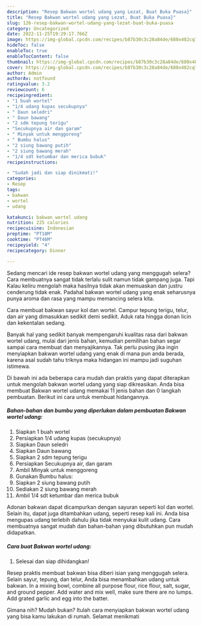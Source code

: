 ```yaml
---
description: "Resep Bakwan wortel udang yang Lezat, Buat Buka Puasa}"
title: "Resep Bakwan wortel udang yang Lezat, Buat Buka Puasa}"
slug: 126-resep-bakwan-wortel-udang-yang-lezat-buat-buka-puasa
category: Uncategorized
date: 2022-11-25T19:29:17.766Z
image: https://img-global.cpcdn.com/recipes/b87b30c3c28a84de/680x482cq70/bakwan-wortel-udang-foto-resep-utama.jpg
hideToc: false
enableToc: true
enableTocContent: false
thumbnail: https://img-global.cpcdn.com/recipes/b87b30c3c28a84de/680x482cq70/bakwan-wortel-udang-foto-resep-utama.jpg
cover: https://img-global.cpcdn.com/recipes/b87b30c3c28a84de/680x482cq70/bakwan-wortel-udang-foto-resep-utama.jpg
author: Admin
authorAv: notfound
ratingvalue: 3.2
reviewcount: 6
recipeingredient:
- "1 buah wortel"
- "1/4 udang kupas secukupnya"
- " Daun seledri"
- " Daun bawang"
- "2 sdm tepung terigu"
- "Secukupnya air dan garam"
- " Minyak untuk menggoreng"
- " Bumbu halus"
- "2 siung bawang putih"
- "2 siung bawang merah"
- "1/4 sdt ketumbar dan merica bubuk"
recipeinstructions:

- "Sudah jadi dan siap dinikmati!"
categories:
- Resep
tags:
- bakwan
- wortel
- udang

katakunci: bakwan wortel udang 
nutrition: 225 calories
recipecuisine: Indonesian
preptime: "PT18M"
cooktime: "PT46M"
recipeyield: "4"
recipecategory: Dinner

---
```



Sedang mencari ide resep bakwan wortel udang yang menggugah selera? Cara membuatnya sangat tidak terlalu sulit namun tidak gampang juga. Tapi Kalau keliru mengolah maka hasilnya tidak akan memuaskan dan justru cenderung tidak enak. Padahal bakwan wortel udang yang enak seharusnya punya aroma dan rasa yang mampu memancing selera kita.


Cara membuat bakwan sayur kol dan wortel. Campur tepung terigu, telur, dan air yang dimasukkan sedikit demi sedikit. Aduk rata hingga donan licin dan kekentalan sedang.

Banyak hal yang sedikit banyak mempengaruhi kualitas rasa dari bakwan wortel udang, mulai dari jenis bahan, kemudian pemilihan bahan segar sampai cara membuat dan menyajikannya. Tak perlu pusing jika ingin menyiapkan bakwan wortel udang yang enak di mana pun anda berada, karena asal sudah tahu triknya maka hidangan ini mampu jadi suguhan istimewa.


Di bawah ini ada beberapa cara mudah dan praktis yang dapat diterapkan untuk mengolah bakwan wortel udang yang siap dikreasikan. Anda bisa membuat Bakwan wortel udang memakai 11 jenis bahan dan 0 langkah pembuatan. Berikut ini cara untuk membuat hidangannya.

<!--inarticleads1-->

##### Bahan-bahan dan bumbu yang diperlukan dalam pembuatan Bakwan wortel udang:

1. Siapkan 1 buah wortel
1. Persiapkan 1/4 udang kupas (secukupnya)
1. Siapkan  Daun seledri
1. Siapkan  Daun bawang
1. Siapkan 2 sdm tepung terigu
1. Persiapkan Secukupnya air, dan garam
1. Ambil  Minyak untuk menggoreng
1. Gunakan  Bumbu halus:
1. Siapkan 2 siung bawang putih
1. Sediakan 2 siung bawang merah
1. Ambil 1/4 sdt ketumbar dan merica bubuk


Adonan bakwan dapat dicampurkan dengan sayuran seperti kol dan wortel. Selain itu, dapat juga ditambahkan udang, seperti resep kali ini. Anda bisa mengupas udang terlebih dahulu jika tidak menyukai kulit udang. Cara membuatnya sangat mudah dan bahan-bahan yang dibutuhkan pun mudah didapatkan. 

<!--inarticleads2-->

##### Cara buat Bakwan wortel udang:


1. Selesai dan siap dihidangkan!

Resep praktis membuat bakwan bisa diberi isian yang menggugah selera. Selain sayur, tepung, dan telur, Anda bisa menambahkan udang untuk bakwan. In a mixing bowl, combine all purpose flour, rice flour, salt, sugar, and ground pepper. Add water and mix well, make sure there are no lumps. Add grated garlic and egg into the batter. 

Gimana nih? Mudah bukan? Itulah cara menyiapkan bakwan wortel udang yang bisa kamu lakukan di rumah. Selamat menikmati
